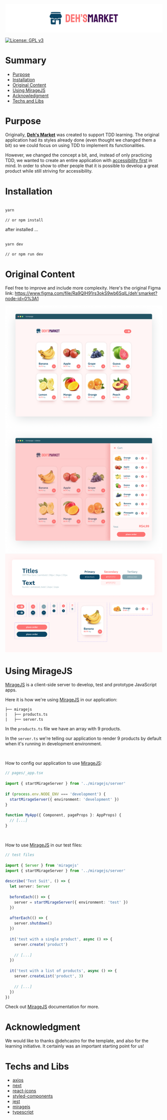 <img src="material/dehsmarket.png" alt="dehsmarket logo">

[![License: GPL v3](https://img.shields.io/badge/License-GPLv3-blue.svg)](https://www.gnu.org/licenses/gpl-3.0)

# Summary

<!--ts-->

- [Purpose](#purpose)
- [Installation](#installation)
- [Original Content](#original-content)
- [Using MirageJS](#using-miragejs)
- [Acknowledgment](#acknowledgment)
- [Techs and Libs](#techs-and-libs)

<!--te-->

# Purpose

Originally, [<b>Deh's Market</b>](https://github.com/dehcastro/dehsmarket) was created to support TDD learning. The original application had its styles already done (even thought we changed them a bit) so we could focus on using TDD to implement its functionalities.

However, we changed the concept a bit, and, instead of only practicing TDD, we wanted to create an entire application with [accessibility first](https://www.24a11y.com/2017/accessibility-first/) in mind. In order to show to other people that it is possible to develop a great product while still striving for accessibility.

# Installation

```shell

yarn

// or npm install

```

after installed ...

```shell

yarn dev

// or npm run dev

```

# Original Content

Feel free to improve and include more complexity. Here's the original Figma link: https://www.figma.com/file/Ra9QIH91rs3okS9wb6SqIL/deh'smarket?node-id=0%3A1

<img src="material/main.png" alt="dehsmarket main page">
<img src="material/sidebar.png" alt="dehsmarket main page with sidebar open">
<img src="material/components_guidelines.png" alt="guidelines and components">

# Using MirageJS

[MirageJS](https://github.com/miragejs/miragejs) is a client-side server to develop, test and prototype JavaScript apps.

Here it is how we're using [MirageJS](https://github.com/miragejs/miragejs) in our application:

```
├── miragejs
|   ├── products.ts
|   ├── server.ts
```

In the `products.ts` file we have an array with 9 products.

In the `server.ts` we're telling our application to render 9 products by default when it's running in development environment.

<br />

How to config our application to use [MirageJS](https://github.com/miragejs/miragejs):

```typescript
// pages/_app.tsx

import { startMirageServer } from '../miragejs/server'

if (process.env.NODE_ENV === 'development') {
  startMirageServer({ environment: 'development' })
}

function MyApp({ Component, pageProps }: AppProps) {
  // [...]
}
```

<br />

How to use [MirageJS](https://github.com/miragejs/miragejs) in our test files:

```typescript
// test files

import { Server } from 'miragejs'
import { startMirageServer } from '../miragejs/server'

describe('Test Suit', () => {
  let server: Server

  beforeEach(() => {
    server = startMirageServer({ environment: 'test' })
  })

  afterEach(() => {
    server.shutdown()
  })

  it('test with a single product', async () => {
    server.create('product')

    // [...]
  })

  it('test with a list of products', async () => {
    server.createList('product', 3)

    // [...]
  })
})
```

Check out [MirageJS](https://github.com/miragejs/miragejs) documentation for more.

# Acknowledgment

We would like to thanks @dehcastro for the template, and also for the learning initiative. It certainly was an important starting point for us!

# Techs and Libs

- [axios](https://github.com/axios/axios)
- [next](https://github.com/vercel/next.js)
- [react-icons](https://github.com/react-icons/react-icons)
- [styled-components](https://github.com/styled-components/styled-components)
- [jest](https://github.com/facebook/jest)
- [miragejs](https://github.com/miragejs/miragejs)
- [typescript](https://github.com/Microsoft/TypeScript)
